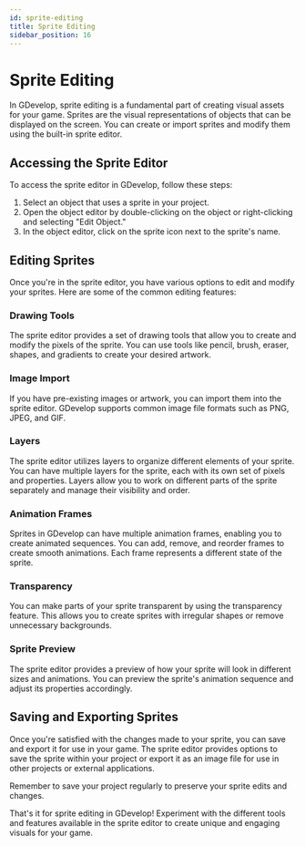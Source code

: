 ```yaml
---
id: sprite-editing
title: Sprite Editing
sidebar_position: 16
---
```


# Sprite Editing

In GDevelop, sprite editing is a fundamental part of creating visual assets for your game. Sprites are the visual representations of objects that can be displayed on the screen. You can create or import sprites and modify them using the built-in sprite editor.

## Accessing the Sprite Editor

To access the sprite editor in GDevelop, follow these steps:

1. Select an object that uses a sprite in your project.
2. Open the object editor by double-clicking on the object or right-clicking and selecting "Edit Object."
3. In the object editor, click on the sprite icon next to the sprite's name.

## Editing Sprites

Once you're in the sprite editor, you have various options to edit and modify your sprites. Here are some of the common editing features:

### Drawing Tools

The sprite editor provides a set of drawing tools that allow you to create and modify the pixels of the sprite. You can use tools like pencil, brush, eraser, shapes, and gradients to create your desired artwork.

### Image Import

If you have pre-existing images or artwork, you can import them into the sprite editor. GDevelop supports common image file formats such as PNG, JPEG, and GIF.

### Layers

The sprite editor utilizes layers to organize different elements of your sprite. You can have multiple layers for the sprite, each with its own set of pixels and properties. Layers allow you to work on different parts of the sprite separately and manage their visibility and order.

### Animation Frames

Sprites in GDevelop can have multiple animation frames, enabling you to create animated sequences. You can add, remove, and reorder frames to create smooth animations. Each frame represents a different state of the sprite.

### Transparency

You can make parts of your sprite transparent by using the transparency feature. This allows you to create sprites with irregular shapes or remove unnecessary backgrounds.

### Sprite Preview

The sprite editor provides a preview of how your sprite will look in different sizes and animations. You can preview the sprite's animation sequence and adjust its properties accordingly.

## Saving and Exporting Sprites

Once you're satisfied with the changes made to your sprite, you can save and export it for use in your game. The sprite editor provides options to save the sprite within your project or export it as an image file for use in other projects or external applications.

Remember to save your project regularly to preserve your sprite edits and changes.

That's it for sprite editing in GDevelop! Experiment with the different tools and features available in the sprite editor to create unique and engaging visuals for your game.
